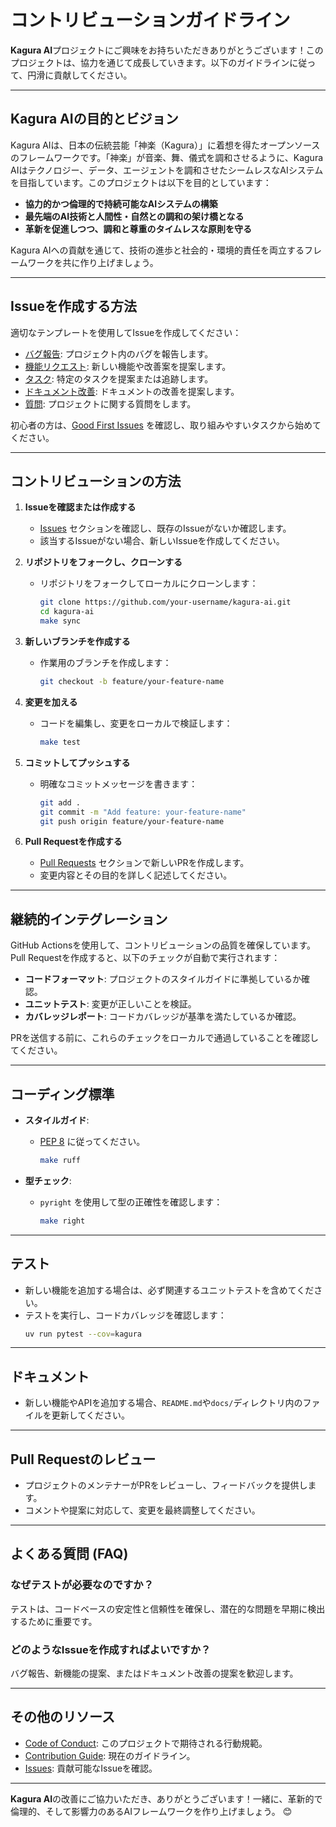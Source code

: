 # コントリビューションガイドライン

**Kagura AI**プロジェクトにご興味をお持ちいただきありがとうございます！このプロジェクトは、協力を通じて成長していきます。以下のガイドラインに従って、円滑に貢献してください。

---

## Kagura AIの目的とビジョン

Kagura AIは、日本の伝統芸能「神楽（Kagura）」に着想を得たオープンソースのフレームワークです。「神楽」が音楽、舞、儀式を調和させるように、Kagura AIはテクノロジー、データ、エージェントを調和させたシームレスなAIシステムを目指しています。このプロジェクトは以下を目的としています：

- **協力的かつ倫理的で持続可能なAIシステムの構築**
- **最先端のAI技術と人間性・自然との調和の架け橋となる**
- **革新を促進しつつ、調和と尊重のタイムレスな原則を守る**

Kagura AIへの貢献を通じて、技術の進歩と社会的・環境的責任を両立するフレームワークを共に作り上げましょう。

---

## Issueを作成する方法

適切なテンプレートを使用してIssueを作成してください：

- [バグ報告](https://github.com/JFK/kagura-ai/issues/new?template=bug_report.md): プロジェクト内のバグを報告します。
- [機能リクエスト](https://github.com/JFK/kagura-ai/issues/new?template=feature_request.md): 新しい機能や改善案を提案します。
- [タスク](https://github.com/JFK/kagura-ai/issues/new?template=task.md): 特定のタスクを提案または追跡します。
- [ドキュメント改善](https://github.com/JFK/kagura-ai/issues/new?template=documentation_improvement.md): ドキュメントの改善を提案します。
- [質問](https://github.com/JFK/kagura-ai/issues/new?template=question.md): プロジェクトに関する質問をします。

初心者の方は、[Good First Issues](https://github.com/JFK/kagura-ai/issues?q=is%3Aopen+is%3Aissue+label%3A"good+first+issue") を確認し、取り組みやすいタスクから始めてください。

---

## コントリビューションの方法

1. **Issueを確認または作成する**
   - [Issues](https://github.com/JFK/kagura-ai/issues) セクションを確認し、既存のIssueがないか確認します。
   - 該当するIssueがない場合、新しいIssueを作成してください。

2. **リポジトリをフォークし、クローンする**
   - リポジトリをフォークしてローカルにクローンします：
     ```bash
     git clone https://github.com/your-username/kagura-ai.git
     cd kagura-ai
     make sync
     ```

3. **新しいブランチを作成する**
   - 作業用のブランチを作成します：
     ```bash
     git checkout -b feature/your-feature-name
     ```

4. **変更を加える**
   - コードを編集し、変更をローカルで検証します：
     ```bash
     make test
     ```

5. **コミットしてプッシュする**
   - 明確なコミットメッセージを書きます：
     ```bash
     git add .
     git commit -m "Add feature: your-feature-name"
     git push origin feature/your-feature-name
     ```

6. **Pull Requestを作成する**
   - [Pull Requests](https://github.com/JFK/kagura-ai/pulls) セクションで新しいPRを作成します。
   - 変更内容とその目的を詳しく記述してください。

---

## 継続的インテグレーション

GitHub Actionsを使用して、コントリビューションの品質を確保しています。Pull Requestを作成すると、以下のチェックが自動で実行されます：

- **コードフォーマット**: プロジェクトのスタイルガイドに準拠しているか確認。
- **ユニットテスト**: 変更が正しいことを検証。
- **カバレッジレポート**: コードカバレッジが基準を満たしているか確認。

PRを送信する前に、これらのチェックをローカルで通過していることを確認してください。

---

## コーディング標準

- **スタイルガイド**:
  - [PEP 8](https://peps.python.org/pep-0008/) に従ってください。
    ```bash
    make ruff
    ```

- **型チェック**:
  - `pyright` を使用して型の正確性を確認します：
    ```bash
    make right
    ```

---

## テスト

- 新しい機能を追加する場合は、必ず関連するユニットテストを含めてください。
- テストを実行し、コードカバレッジを確認します：
  ```bash
  uv run pytest --cov=kagura
  ```

---

## ドキュメント

- 新しい機能やAPIを追加する場合、`README.md`や`docs/`ディレクトリ内のファイルを更新してください。

---

## Pull Requestのレビュー

- プロジェクトのメンテナーがPRをレビューし、フィードバックを提供します。
- コメントや提案に対応して、変更を最終調整してください。

---

## よくある質問 (FAQ)

### なぜテストが必要なのですか？
テストは、コードベースの安定性と信頼性を確保し、潜在的な問題を早期に検出するために重要です。

### どのようなIssueを作成すればよいですか？
バグ報告、新機能の提案、またはドキュメント改善の提案を歓迎します。

---

## その他のリソース

- [Code of Conduct](./CODE_OF_CONDUCT.md): このプロジェクトで期待される行動規範。
- [Contribution Guide](./CONTRIBUTING.md): 現在のガイドライン。
- [Issues](https://github.com/JFK/kagura-ai/issues): 貢献可能なIssueを確認。

---

**Kagura AI**の改善にご協力いただき、ありがとうございます！一緒に、革新的で倫理的、そして影響力のあるAIフレームワークを作り上げましょう。 😊
